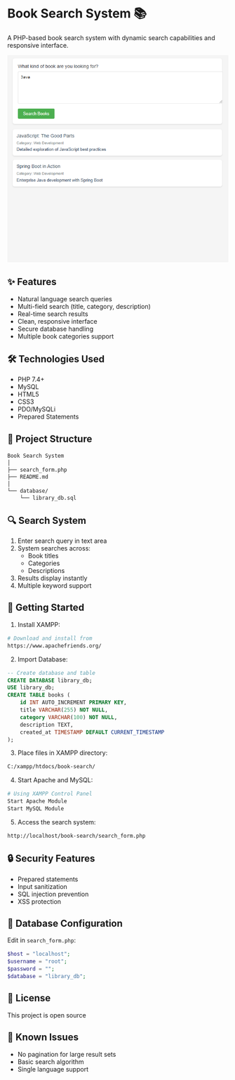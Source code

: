 # Book Search System 📚
A PHP-based book search system with dynamic search capabilities and responsive interface.

![Book Search System](assets/img/preview.png)

## ✨ Features
- Natural language search queries
- Multi-field search (title, category, description)
- Real-time search results
- Clean, responsive interface
- Secure database handling
- Multiple book categories support

## 🛠️ Technologies Used
- PHP 7.4+
- MySQL
- HTML5
- CSS3
- PDO/MySQLi
- Prepared Statements

## 📁 Project Structure
```
Book Search System
│
├── search_form.php
├── README.md
│
└── database/
    └── library_db.sql
```

## 🔍 Search System
1. Enter search query in text area
2. System searches across:
   - Book titles
   - Categories
   - Descriptions
3. Results display instantly
4. Multiple keyword support

## 🚀 Getting Started
1. Install XAMPP:
```bash
# Download and install from
https://www.apachefriends.org/
```

2. Import Database:
```sql
-- Create database and table
CREATE DATABASE library_db;
USE library_db;
CREATE TABLE books (
    id INT AUTO_INCREMENT PRIMARY KEY,
    title VARCHAR(255) NOT NULL,
    category VARCHAR(100) NOT NULL,
    description TEXT,
    created_at TIMESTAMP DEFAULT CURRENT_TIMESTAMP
);
```

3. Place files in XAMPP directory:
```bash
C:/xampp/htdocs/book-search/
```

4. Start Apache and MySQL:
```bash
# Using XAMPP Control Panel
Start Apache Module
Start MySQL Module
```

5. Access the search system:
```bash
http://localhost/book-search/search_form.php
```

## 🔒 Security Features
- Prepared statements
- Input sanitization
- SQL injection prevention
- XSS protection

## 🔧 Database Configuration
Edit in `search_form.php`:
```php
$host = "localhost";
$username = "root";
$password = "";
$database = "library_db";
```

## 📝 License
This project is open source

## 🐛 Known Issues
- No pagination for large result sets
- Basic search algorithm
- Single language support